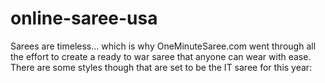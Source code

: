 # online-saree-usa
Sarees are timeless... which is why OneMinuteSaree.com went through all the effort to create a ready to war saree that anyone can wear with ease.   There are some styles though that are set to be the IT saree for this year:
